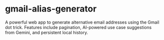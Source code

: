 # gmail-alias-generator
A powerful web app to generate alternative email addresses using the Gmail dot trick. Features include pagination, AI-powered use case suggestions from Gemini, and persistent local history.
